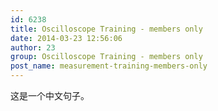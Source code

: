 ```yaml
---
id: 6238
title: Oscilloscope Training - members only
date: 2014-03-23 12:56:06
author: 23
group: Oscilloscope Training - members only
post_name: measurement-training-members-only
---
```


这是一个中文句子。